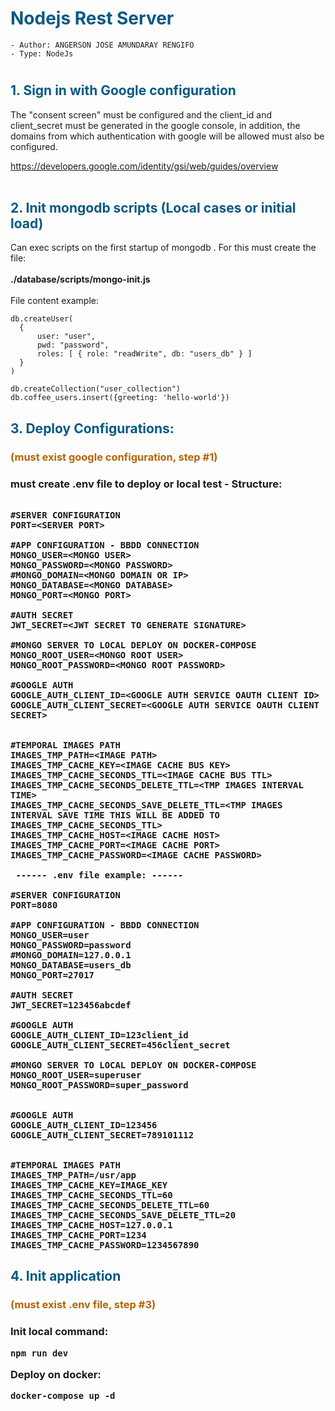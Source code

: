 <h1 style="color:#075982;font-weight:bold"> Nodejs Rest Server </h1>

```
- Author: ANGERSON JOSE AMUNDARAY RENGIFO
- Type: NodeJs
```
#

<h2 style="color:#075982;font-weight:bold">1. Sign in with Google configuration</h2>
<p>
The "consent screen" must be configured and the client_id and client_secret must be generated in the google console, in addition, the domains from which authentication with google will be allowed must also be configured.

https://developers.google.com/identity/gsi/web/guides/overview<br><br>
</p>


<h2 style="color:#075982;font-weight:bold">2. Init mongodb scripts (Local cases or initial load)</h2>
<p>
Can exec scripts on the first startup of mongodb . For this must create the file:<br><br>
<b>./database/scripts/mongo-init.js</b><br><br>
File content example:<br>
</p>

```
db.createUser(
  {
      user: "user",
      pwd: "password",
      roles: [ { role: "readWrite", db: "users_db" } ]
  }
)

db.createCollection("user_collection")
db.coffee_users.insert({greeting: 'hello-world'})

```

<h2 style="color:#075982;font-weight:bold">3. Deploy Configurations:</h2>
<h3 style="color:#b56402;font-weight:bold">(must exist google configuration, step #1)<h3>
must create .env file to deploy or local test - Structure:</p>

```

#SERVER CONFIGURATION
PORT=<SERVER PORT>

#APP CONFIGURATION - BBDD CONNECTION
MONGO_USER=<MONGO USER>
MONGO_PASSWORD=<MONGO PASSWORD>
#MONGO_DOMAIN=<MONGO DOMAIN OR IP>
MONGO_DATABASE=<MONGO DATABASE>
MONGO_PORT=<MONGO PORT>

#AUTH SECRET
JWT_SECRET=<JWT SECRET TO GENERATE SIGNATURE>

#MONGO SERVER TO LOCAL DEPLOY ON DOCKER-COMPOSE
MONGO_ROOT_USER=<MONGO ROOT USER>
MONGO_ROOT_PASSWORD=<MONGO ROOT PASSWORD>

#GOOGLE AUTH
GOOGLE_AUTH_CLIENT_ID=<GOOGLE AUTH SERVICE OAUTH CLIENT ID>
GOOGLE_AUTH_CLIENT_SECRET=<GOOGLE AUTH SERVICE OAUTH CLIENT SECRET>


#TEMPORAL IMAGES PATH
IMAGES_TMP_PATH=<IMAGE PATH>
IMAGES_TMP_CACHE_KEY=<IMAGE CACHE BUS KEY>
IMAGES_TMP_CACHE_SECONDS_TTL=<IMAGE CACHE BUS TTL>
IMAGES_TMP_CACHE_SECONDS_DELETE_TTL=<TMP IMAGES INTERVAL TIME>
IMAGES_TMP_CACHE_SECONDS_SAVE_DELETE_TTL=<TMP IMAGES INTERVAL SAVE TIME THIS WILL BE ADDED TO IMAGES_TMP_CACHE_SECONDS_TTL>
IMAGES_TMP_CACHE_HOST=<IMAGE CACHE HOST>
IMAGES_TMP_CACHE_PORT=<IMAGE CACHE PORT>
IMAGES_TMP_CACHE_PASSWORD=<IMAGE CACHE PASSWORD>

 ------ .env file example: ------

#SERVER CONFIGURATION
PORT=8080

#APP CONFIGURATION - BBDD CONNECTION
MONGO_USER=user
MONGO_PASSWORD=password
#MONGO_DOMAIN=127.0.0.1
MONGO_DATABASE=users_db
MONGO_PORT=27017

#AUTH SECRET
JWT_SECRET=123456abcdef

#GOOGLE AUTH
GOOGLE_AUTH_CLIENT_ID=123client_id
GOOGLE_AUTH_CLIENT_SECRET=456client_secret

#MONGO SERVER TO LOCAL DEPLOY ON DOCKER-COMPOSE
MONGO_ROOT_USER=superuser
MONGO_ROOT_PASSWORD=super_password


#GOOGLE AUTH
GOOGLE_AUTH_CLIENT_ID=123456
GOOGLE_AUTH_CLIENT_SECRET=789101112


#TEMPORAL IMAGES PATH
IMAGES_TMP_PATH=/usr/app
IMAGES_TMP_CACHE_KEY=IMAGE_KEY
IMAGES_TMP_CACHE_SECONDS_TTL=60
IMAGES_TMP_CACHE_SECONDS_DELETE_TTL=60
IMAGES_TMP_CACHE_SECONDS_SAVE_DELETE_TTL=20
IMAGES_TMP_CACHE_HOST=127.0.0.1
IMAGES_TMP_CACHE_PORT=1234
IMAGES_TMP_CACHE_PASSWORD=1234567890

```

<h2 style="color:#075982;font-weight:bold">4. Init application</h2>
<h3 style="color:#b56402;font-weight:bold">(must exist .env file, step #3)<h3>
<p>Init local command:</p>

```
npm run dev
```

<p>Deploy on docker:</p>

```
docker-compose up -d
```